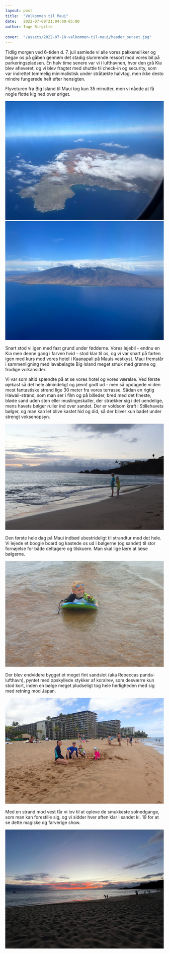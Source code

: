```yaml
---
layout: post
title:  "Velkommen til Maui"
date:   2022-07-09T21:04:00-05:00
author: Inge Birgitte

cover:  "/assets/2022-07-10-velkommen-til-maui/header_sunset.jpg"
---
```


Tidlig morgen ved 6-tiden d. 7. juli samlede vi alle vores pakkenelliker og begav os på gåben gennem det stadig slumrende ressort mod vores bil på parkeringspladsen. En halv time senere var vi i lufthavnen, hvor den grå Kia blev afleveret, og vi blev fragtet med shuttle til check-in og security, som var indrettet temmelig minimalistisk under stråtækte halvtag, men ikke desto mindre fungerede helt efter hensigten. 

Flyveturen fra Big Island til Maui tog kun 35 minutter, men vi nåede at få nogle flotte kig ned over øriget. 

<img src="/assets/2022-07-10-velkommen-til-maui/island1.jpg" title="Øriget">

<img src="/assets/2022-07-10-velkommen-til-maui/island2.jpg" title="Maui">

Snart stod vi igen med fast grund under fødderne. Vores lejebil - endnu en Kia men denne gang i farven hvid - stod klar til os, og vi var snart på farten igen med kurs mod vores hotel i Kaanapali på Mauis vestkyst. Maui fremstår i sammenligning med lavabelagte Big Island meget smuk med grønne og frodige vulkansider.     

Vi var som altid spændte på at se vores hotel og vores værelse. Ved første øjekast så det hele almindeligt og jævnt godt ud - men så opdagede vi den mest fantastiske strand lige 30 meter fra vores terrasse. Sådan en rigtig Hawaii-strand, som man ser i film og på billeder, bred med det fineste, bløde sand uden sten eller muslingeskaller, der strækker sig i det uendelige, mens havets bølger ruller ind over sandet. Der er voldsom kraft i Stillehavets bølger, og man kan let blive kastet hid og did, så der bliver kun badet under strengt voksenopsyn. 

<img src="/assets/2022-07-10-velkommen-til-maui/playing.jpg" title="Leger">

Den første hele dag på Maui indbød ubestrideligt til strandtur med det hele. Vi lejede et boogie board og kastede os ud i bølgerne (og sandet) til stor fornøjelse for både deltagere og tilskuere. Man skal lige lære at læse bølgerne. 

<img src="/assets/2022-07-10-velkommen-til-maui/daniel_boogie.jpg" title="Surf">

Der blev endvidere bygget et meget fint sandslot (aka Rebeccas panda-lufthavn), pyntet med opskyllede stykker af koralrev, som desværre kun stod kort, inden en bølge meget pludseligt tog hele herligheden med sig med retning mod Japan.

<img src="/assets/2022-07-10-velkommen-til-maui/sandslot.jpg" title="Sandslot">

Med en strand mod vest får vi lov til at opleve de smukkeste solnedgange, som man kan forestille sig, og vi sidder hver aften klar i sandet kl. 19 for at se dette magiske og farverige show.

<img src="/assets/2022-07-10-velkommen-til-maui/solnedgang2.jpg" title="Solnedgang">
